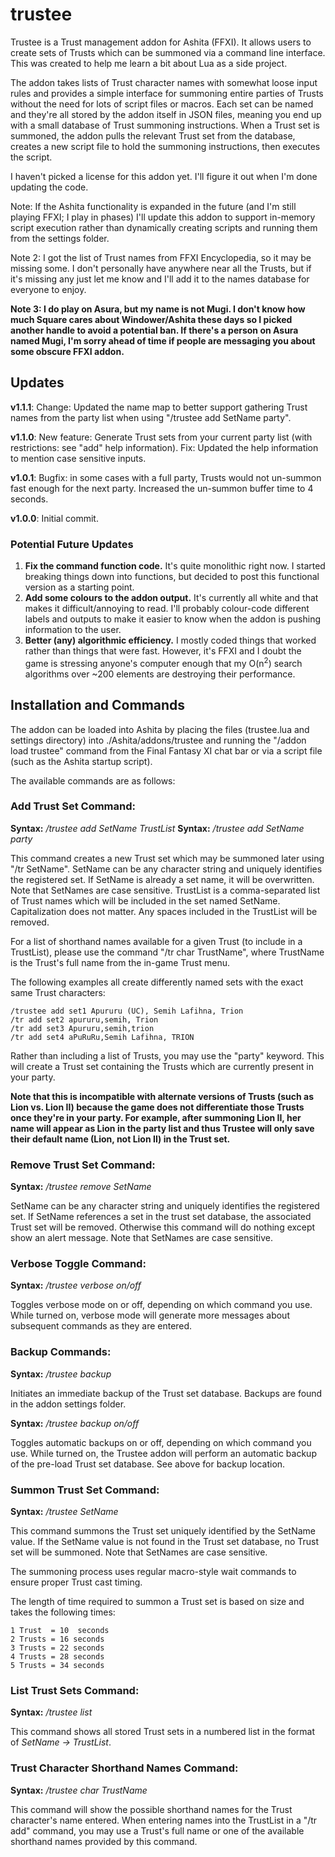 # trustee
Trustee is a Trust management addon for Ashita (FFXI). It allows users to create sets of Trusts which can be summoned via a command line interface. This was created to help me learn a bit about Lua as a side project.

The addon takes lists of Trust character names with somewhat loose input rules and provides a simple interface for summoning entire parties of Trusts without the need for lots of script files or macros. Each set can be named and they're all stored by the addon itself in JSON files, meaning you end up with a small database of Trust summoning instructions. When a Trust set is summoned, the addon pulls the relevant Trust set from the database, creates a new script file to hold the summoning instructions, then executes the script. 

I haven't picked a license for this addon yet. I'll figure it out when I'm done updating the code.

Note: If the Ashita functionality is expanded in the future (and I'm still playing FFXI; I play in phases) I'll update this addon to support in-memory script execution rather than dynamically creating scripts and running them from the settings folder.

Note 2: I got the list of Trust names from FFXI Encyclopedia, so it may be missing some. I don't personally have anywhere near all the Trusts, but if it's missing any just let me know and I'll add it to the names database for everyone to enjoy.

**Note 3: I do play on Asura, but my name is not Mugi. I don't know how much Square cares about Windower/Ashita these days so I picked another handle to avoid a potential ban. If there's a person on Asura named Mugi, I'm sorry ahead of time if people are messaging you about some obscure FFXI addon.**

## Updates

**v1.1.1**: Change: Updated the name map to better support gathering Trust names from the party list when using "/trustee add SetName party".

**v1.1.0**: New feature: Generate Trust sets from your current party list (with restrictions: see "add" help information). Fix: Updated the help information to mention case sensitive inputs.

**v1.0.1**: Bugfix: in some cases with a full party, Trusts would not un-summon fast enough for the next party. Increased the un-summon buffer time to 4 seconds.

**v1.0.0**: Initial commit.

### Potential Future Updates

1. **Fix the command function code.** It's quite monolithic right now. I started breaking things down into functions, but decided to post this functional version as a starting point.
2. **Add some colours to the addon output.** It's currently all white and that makes it difficult/annoying to read. I'll probably colour-code different labels and outputs to make it easier to know when the addon is pushing information to the user.
3. **Better (any) algorithmic efficiency.** I mostly coded things that worked rather than things that were fast. However, it's FFXI and I doubt the game is stressing anyone's computer enough that my O(n<sup>2</sup>) search algorithms over ~200 elements are destroying their performance.


## Installation and Commands
The addon can be loaded into Ashita by placing the files (trustee.lua and settings directory) into ./Ashita/addons/trustee and running the "/addon load trustee" command from the Final Fantasy XI chat bar or via a script file (such as the Ashita startup script). 

The available commands are as follows:

### Add Trust Set Command:

**Syntax:** */trustee add SetName TrustList*
**Syntax:** */trustee add SetName party*

This command creates a new Trust set which may be summoned later using "/tr SetName". SetName can be any character string and uniquely identifies the registered set. If SetName is already a set name, it will be overwritten. Note that SetNames are case sensitive.
TrustList is a comma-separated list of Trust names which will be included in the set named SetName. Capitalization does not matter. Any spaces included in the TrustList will be removed. 

For a list of shorthand names available for a given Trust (to include in a TrustList), please use the command "/tr char TrustName", where TrustName is the Trust\'s full name from the in-game Trust menu.

The following examples all create differently named sets with the exact same Trust characters:
```
/trustee add set1 Apururu (UC), Semih Lafihna, Trion
/tr add set2 apururu,semih, Trion
/tr add set3 Apururu,semih,trion
/tr add set4 aPuRuRu,Semih Lafihna, TRION
```

Rather than including a list of Trusts, you may use the "party" keyword. This will create a Trust set containing the Trusts which are currently present in your party. 

**Note that this is incompatible with alternate versions of Trusts (such as Lion vs. Lion II) because the game does not differentiate those Trusts once they\'re in your party. For example, after summoning Lion II, her name will appear as Lion in the party list and thus Trustee will only save their default name (Lion, not Lion II) in the Trust set.**

### Remove Trust Set Command:
 
**Syntax:** */trustee remove SetName*

SetName can be any character string and uniquely identifies the registered set. If SetName references a set in the trust set database, the associated Trust set will be removed. Otherwise this command will do nothing except show an alert message. Note that SetNames are case sensitive.

### Verbose Toggle Command:
 
**Syntax:** */trustee verbose on/off*

Toggles verbose mode on or off, depending on which command you use. While turned on, verbose mode will generate more messages about subsequent commands as they are entered.

### Backup Commands:
 
**Syntax:** */trustee backup*

Initiates an immediate backup of the Trust set database. Backups are found in the addon settings folder.
 
**Syntax:** */trustee backup on/off*

Toggles automatic backups on or off, depending on which command you use. While turned on, the Trustee
	 addon will perform an automatic backup of the pre-load Trust set database. See above for backup location.

### Summon Trust Set Command:
 
**Syntax:** */trustee SetName*

This command summons the Trust set uniquely identified by the SetName value. If the SetName value is not found in the Trust set database, no Trust set will be summoned. Note that SetNames are case sensitive.

The summoning process uses regular macro-style wait commands to ensure proper Trust cast timing.

The length of time required to summon a Trust set is based on size and takes the following times:
```   
1 Trust  = 10  seconds
2 Trusts = 16 seconds
3 Trusts = 22 seconds
4 Trusts = 28 seconds
5 Trusts = 34 seconds
```
### List Trust Sets Command:
 
**Syntax:** */trustee list*

This command shows all stored Trust sets in a numbered list in the format of *SetName -> TrustList*.

### Trust Character Shorthand Names Command:
 
**Syntax:** */trustee char TrustName*

This command will show the possible shorthand names for the Trust character\'s name entered. When entering names into the TrustList in a "/tr add" command, you may use a Trust\'s full name or one of the available shorthand names provided by this command.
